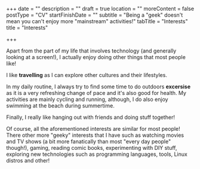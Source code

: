 +++
date = ""
description = ""
draft = true
location = ""
moreContent = false
postType = "CV"
startFinishDate = ""
subtitle = "Being a \"geek\" doesn't mean you can't enjoy more \"mainstream\" activities!"
tabTitle = "Interests"
title = "Interests"

+++
<br/>

Apart from the part of my life that involves technology (and generally looking at a screen!), I actually enjoy doing other things that most people like!

I like **travelling** as I can explore other cultures and their lifestyles. 

In my daily routine, I always try to find some time to do outdoors **excersise** as it is a very refreshing change of pace and it's also good for health. My activities are mainly cycling and running, although, I do also enjoy swimming at the beach during summertime. 

Finally, I really like hanging out with friends and doing stuff together!

Of course, all the aforementioned interests are similar for most people! There other more "geeky" interests that I have such as watching movies and TV shows (a bit more fanatically than most "every day people" though!), gaming, reading comic books, experimenting with DIY stuff, exploring new technologies such as programming languages, tools, Linux distros and other!